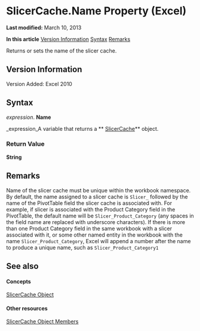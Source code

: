 
# SlicerCache.Name Property (Excel)

 **Last modified:** March 10, 2013

 **In this article**
 [Version Information](#sectionSection0)
 [Syntax](#sectionSection1)
 [Remarks](#sectionSection2)


Returns or sets the name of the slicer cache.


## Version Information
<a name="sectionSection0"> </a>

Version Added: Excel 2010 


## Syntax
<a name="sectionSection1"> </a>

 _expression_. **Name**

 _expression_A variable that returns a  ** [SlicerCache](6e6533e3-0503-a1d3-9ecd-f7997233565f.md)** object.


### Return Value

 **String**


## Remarks
<a name="sectionSection2"> </a>

Name of the slicer cache must be unique within the workbook namespace. By default, the name assigned to a slicer cache is  `Slicer_` followed by the name of the PivotTable field the slicer cache is associated with. For example, if slicer is associated with the Product Category field in the PivotTable, the default name will be `Slicer_Product_Category` (any spaces in the field name are replaced with underscore characters). If there is more than one Product Category field in the same workbook with a slicer associated with it, or some other named entity in the workbook with the name `Slicer_Product_Category`, Excel will append a number after the name to produce a unique name, such as  `Slicer_Product_Category1`


## See also
<a name="sectionSection2"> </a>


#### Concepts


 [SlicerCache Object](6e6533e3-0503-a1d3-9ecd-f7997233565f.md)
#### Other resources


 [SlicerCache Object Members](59572fc4-0dd9-096a-61b9-7775f90ac7be.md)
